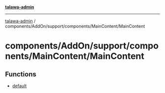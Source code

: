 [**talawa-admin**](../../../../../../README.md)

***

[talawa-admin](../../../../../../README.md) / components/AddOn/support/components/MainContent/MainContent

# components/AddOn/support/components/MainContent/MainContent

## Functions

- [default](functions/default.md)
